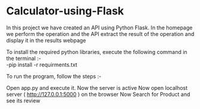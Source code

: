 # Calculator-using-Flask
In this project we have created an API using Python Flask. In the homepage we perform the operation and the API extract the result of the operation and display it in the results webpage 

To install the required python libraries, execute the following command in the terminal :-  
-pip install -r requirments.txt

To run the program, follow the steps :-

Open app.py and execute it. Now the server is active
Now open localhost server ( http://127.0.0.1:5000 ) on the browser
Now Search for Product and see its review
